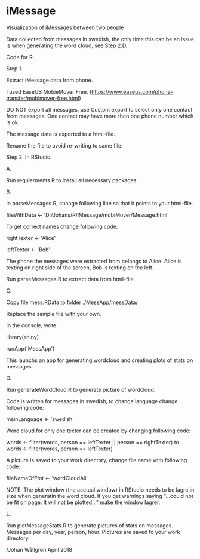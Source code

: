 # iMessage
Visualization of iMessages between two people

Data collected from messages in swedish, the only time this can be an issue is when generating the word cloud, see Step 2.D. 

Code for R.


Step 1.

Extract iMessage data from phone. 

I used EaseUS MobieMover Free. (https://www.easeus.com/phone-transfer/mobimover-free.html)

DO NOT export all messages, use Custom export to select only one contact from messages. One contact may have more then one phone number which is ok.

The message data is exported to a html-file.

Rename the file to avoid re-writing to same file.



Step 2.
In RStudio.


A.

Run requierments.R to install all necessary packages.


B.

In parseMessages.R, change following line so that it points to your html-file.

fileWithData <-
  'D:/Johans/R/iMessage/mobiMover/Message.html'

To get correct names change following code:

rightTexter <- 'Alice'

leftTexter <- 'Bob'

The phone the messages were extracted from belongs to Alice.
Alice is texting on right side of the screen, Bob is texting on the left. 

Run parseMessages.R to extract data from html-file.


C.

Copy file mess.RData to folder ./MessApp/messData/

Replace the sample file with your own.


In the console, write:

library(shiny)

runApp('MessApp')


This launchs an app for generating wordcloud and creating plots of stats on messages.


D.

Run generateWordCloud.R to generate picture of wordcloud. 

Code is written for messages in swedish, to change language change following code:

mainLanguage <- 'swedish'

Word cloud for only one texter can be created by changing following code:

words <- filter(words, person == leftTexter || person == rightTexter) 
to
words <- filter(words, person == leftTexter)

A picture is saved to your work directory, change file name with following code:

fileNameOfPlot <- 'wordCloudAll'

NOTE: The plot window (the acctual window) in RStudio needs to be lagre in size when generatin the word cloud.
If you get warnings saying  "...could not be fit on page. It will not be plotted..." make the window lagrer.


E.

Run plotMessageStats.R to generate pictures of stats on messages. Messages per day, year, person, hour.
Pictures are saved to your work directory.


/Johan Wållgren April 2018
